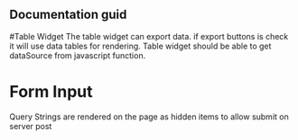 ## Documentation guid 
 
 #Table Widget
  The table widget can export data. if export buttons is check it will use data tables for rendering. Table widget should be able to get dataSource from javascript function.

# Form Input
 Query Strings are rendered on the page as hidden items to allow submit on server post

# 